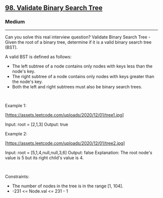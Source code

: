 <h2><a href="https://leetcode.com/problems/validate-binary-search-tree/">98. Validate Binary Search Tree</a></h2><h3>Medium</h3><hr>Can you solve this real interview question? Validate Binary Search Tree - Given the root of a binary tree, determine if it is a valid binary search tree (BST).

A valid BST is defined as follows:

 * The left subtree of a node contains only nodes with keys less than the node's key.
 * The right subtree of a node contains only nodes with keys greater than the node's key.
 * Both the left and right subtrees must also be binary search trees.

 

Example 1:

[https://assets.leetcode.com/uploads/2020/12/01/tree1.jpg]


Input: root = [2,1,3]
Output: true


Example 2:

[https://assets.leetcode.com/uploads/2020/12/01/tree2.jpg]


Input: root = [5,1,4,null,null,3,6]
Output: false
Explanation: The root node's value is 5 but its right child's value is 4.


 

Constraints:

 * The number of nodes in the tree is in the range [1, 104].
 * -231 <= Node.val <= 231 - 1